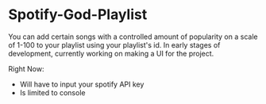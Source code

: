 # Spotify-God-Playlist
You can add certain songs with a controlled amount of popularity on a scale of 1-100 to your playlist using your playlist's id. In early stages of development, currently working on making a UI for the project.

Right Now:
- Will have to input your spotify API key
- Is limited to console
